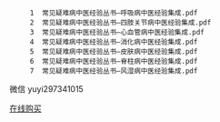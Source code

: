 ````
     1  常见疑难病中医经验丛书—呼吸病中医经验集成.pdf
     2  常见疑难病中医经验丛书—四肢关节病中医经验集成.pdf
     3  常见疑难病中医经验丛书—心血管病中医经验集成.pdf
     4  常见疑难病中医经验丛书—消化病中医经验集成.pdf
     5  常见疑难病中医经验丛书—皮肤病中医经验集成.pdf
     6  常见疑难病中医经验丛书—脊柱病中医经验集成.pdf
     7  常见疑难病中医经验丛书—风湿病中医经验集成.pdf
````

微信 yuyi297341015

[在线购买](https://m.tb.cn/h.S7zzI7v?tk=n7VYfYlS0gF)

